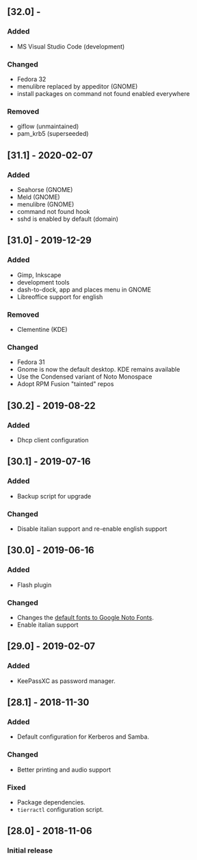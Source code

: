 ## [32.0] -

### Added
 - MS Visual Studio Code (development)

### Changed
- Fedora 32
- menulibre replaced by appeditor (GNOME)
- install packages on command not found enabled everywhere

### Removed
- giflow (unmaintained)
- pam_krb5 (superseeded)

## [31.1] - 2020-02-07

### Added
 - Seahorse (GNOME)
 - Meld (GNOME)
 - menulibre (GNOME)
 - command not found hook
 - sshd is enabled by default (domain)

## [31.0] - 2019-12-29

### Added
- Gimp, Inkscape
- development tools
- dash-to-dock, app and places menu in GNOME
- Libreoffice support for english

### Removed
- Clementine (KDE)

### Changed
- Fedora 31
- Gnome is now the default desktop. KDE remains available
- Use the Condensed variant of Noto Monospace
- Adopt RPM Fusion "tainted" repos

## [30.2] - 2019-08-22

### Added
- Dhcp client configuration

## [30.1] - 2019-07-16

### Added
- Backup script for upgrade

### Changed
- Disable italian support and re-enable english support

## [30.0] - 2019-06-16

### Added
- Flash plugin

### Changed
- Changes the [default fonts to Google Noto Fonts][3001].
- Enable italian support

## [29.0] - 2019-02-07

### Added
- KeePassXC as password manager.

## [28.1] - 2018-11-30

### Added
- Default configuration for Kerberos and Samba.
### Changed
- Better printing and audio support
### Fixed
- Package dependencies.
- `tierractl` configuration script.

## [28.0] - 2018-11-06

### Initial release

[3001]: https://fedoraproject.org/wiki/Changes/DefaultFontsToNoto
